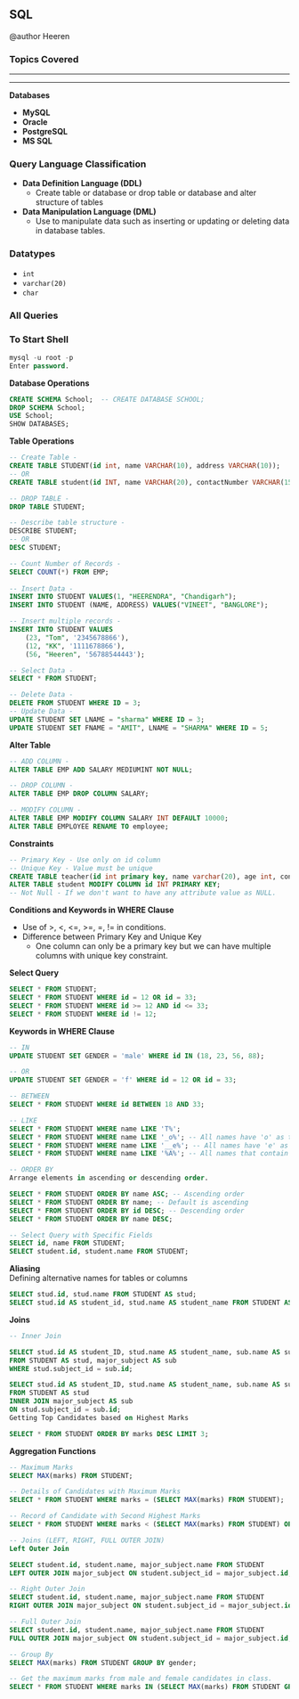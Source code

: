 ## SQL

 @author Heeren

 ### Topics Covered
 
---
  

--- 

**Databases**

- **MySQL**
- **Oracle**
- **PostgreSQL**
- **MS SQL**

### Query Language Classification

- **Data Definition Language (DDL)**
  - Create table or database or drop table or database and alter structure of tables
- **Data Manipulation Language (DML)**
  - Use to manipulate data such as inserting or updating or deleting data in database tables.

### Datatypes

- `int`
- `varchar(20)`
- `char`

### All Queries

### To Start Shell
```sql
mysql -u root -p 
Enter password.
```

**Database Operations**
```sql
CREATE SCHEMA School;  -- CREATE DATABASE SCHOOL;
DROP SCHEMA School;
USE School;
SHOW DATABASES;
```
**Table Operations**
```sql
-- Create Table -
CREATE TABLE STUDENT(id int, name VARCHAR(10), address VARCHAR(10));
-- OR
CREATE TABLE student(id INT, name VARCHAR(20), contactNumber VARCHAR(15));

-- DROP TABLE -
DROP TABLE STUDENT;

-- Describe table structure -
DESCRIBE STUDENT;
-- OR
DESC STUDENT;

-- Count Number of Records - 
SELECT COUNT(*) FROM EMP;
 
-- Insert Data - 
INSERT INTO STUDENT VALUES(1, "HEERENDRA", "Chandigarh");
INSERT INTO STUDENT (NAME, ADDRESS) VALUES("VINEET", "BANGLORE");

-- Insert multiple records - 
INSERT INTO STUDENT VALUES
    (23, "Tom", '2345678866'),
    (12, "KK", '1111678866'),
    (56, "Heeren", '56788544443');

-- Select Data -
SELECT * FROM STUDENT;

-- Delete Data -
DELETE FROM STUDENT WHERE ID = 3;
-- Update Data -
UPDATE STUDENT SET LNAME = "sharma" WHERE ID = 3;
UPDATE STUDENT SET FNAME = "AMIT", LNAME = "SHARMA" WHERE ID = 5;
```
**Alter Table**
```sql
-- ADD COLUMN -
ALTER TABLE EMP ADD SALARY MEDIUMINT NOT NULL;

-- DROP COLUMN -
ALTER TABLE EMP DROP COLUMN SALARY;

-- MODIFY COLUMN -
ALTER TABLE EMP MODIFY COLUMN SALARY INT DEFAULT 10000;
ALTER TABLE EMPLOYEE RENAME TO employee;
```

**Constraints**
```sql
-- Primary Key - Use only on id column
-- Unique Key - Value must be unique
CREATE TABLE teacher(id int primary key, name varchar(20), age int, contactno varchar(20) unique key);
ALTER TABLE student MODIFY COLUMN id INT PRIMARY KEY;
-- Not Null - If we don't want to have any attribute value as NULL.
```

**Conditions and Keywords in WHERE Clause**
- Use of >, <, <=, >=, =, != in conditions.
- Difference between Primary Key and Unique Key
  - One column can only be a primary key but we can have multiple columns with unique key constraint.

**Select Query**
```sql
SELECT * FROM STUDENT;
SELECT * FROM STUDENT WHERE id = 12 OR id = 33;
SELECT * FROM STUDENT WHERE id >= 12 AND id <= 33;
SELECT * FROM STUDENT WHERE id != 12;
```
**Keywords in WHERE Clause**
```sql
-- IN
UPDATE STUDENT SET GENDER = 'male' WHERE id IN (18, 23, 56, 88);

-- OR	
UPDATE STUDENT SET GENDER = 'f' WHERE id = 12 OR id = 33;

-- BETWEEN
SELECT * FROM STUDENT WHERE id BETWEEN 18 AND 33;

-- LIKE
SELECT * FROM STUDENT WHERE name LIKE 'T%';
SELECT * FROM STUDENT WHERE name LIKE '_o%'; -- All names have 'o' as the second character
SELECT * FROM STUDENT WHERE name LIKE '__e%'; -- All names have 'e' as the third character
SELECT * FROM STUDENT WHERE name LIKE '%A%'; -- All names that contain 'A' anywhere in the string

-- ORDER BY
Arrange elements in ascending or descending order.

SELECT * FROM STUDENT ORDER BY name ASC; -- Ascending order
SELECT * FROM STUDENT ORDER BY name; -- Default is ascending
SELECT * FROM STUDENT ORDER BY id DESC; -- Descending order
SELECT * FROM STUDENT ORDER BY name DESC;

-- Select Query with Specific Fields
SELECT id, name FROM STUDENT;
SELECT student.id, student.name FROM STUDENT;
```
**Aliasing**    
Defining alternative names for tables or columns    
```sql
SELECT stud.id, stud.name FROM STUDENT AS stud;
SELECT stud.id AS student_id, stud.name AS student_name FROM STUDENT AS stud;
```
**Joins**
```sql
-- Inner Join

SELECT stud.id AS student_ID, stud.name AS student_name, sub.name AS subject_name 
FROM STUDENT AS stud, major_subject AS sub 
WHERE stud.subject_id = sub.id;

SELECT stud.id AS student_ID, stud.name AS student_name, sub.name AS subject_name 
FROM STUDENT AS stud 
INNER JOIN major_subject AS sub 
ON stud.subject_id = sub.id;
Getting Top Candidates based on Highest Marks

SELECT * FROM STUDENT ORDER BY marks DESC LIMIT 3;
```
**Aggregation Functions**
```sql
-- Maximum Marks
SELECT MAX(marks) FROM STUDENT;

-- Details of Candidates with Maximum Marks
SELECT * FROM STUDENT WHERE marks = (SELECT MAX(marks) FROM STUDENT);

-- Record of Candidate with Second Highest Marks
SELECT * FROM STUDENT WHERE marks < (SELECT MAX(marks) FROM STUDENT) ORDER BY marks DESC LIMIT 1;

-- Joins (LEFT, RIGHT, FULL OUTER JOIN)
Left Outer Join

SELECT student.id, student.name, major_subject.name FROM STUDENT 
LEFT OUTER JOIN major_subject ON student.subject_id = major_subject.id;

-- Right Outer Join
SELECT student.id, student.name, major_subject.name FROM STUDENT 
RIGHT OUTER JOIN major_subject ON student.subject_id = major_subject.id;

-- Full Outer Join
SELECT student.id, student.name, major_subject.name FROM STUDENT 
FULL OUTER JOIN major_subject ON student.subject_id = major_subject.id;

-- Group By
SELECT MAX(marks) FROM STUDENT GROUP BY gender; 

-- Get the maximum marks from male and female candidates in class.
SELECT * FROM STUDENT WHERE marks IN (SELECT MAX(marks) FROM STUDENT GROUP BY gender);
```



